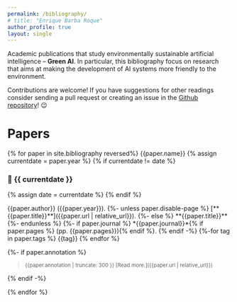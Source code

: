 ```yaml
---
permalink: /bibliography/
# title: "Enrique Barba Roque"
author_profile: true
layout: single
---
```


Academic publications that study environmentally sustainable artificial intelligence – **Green AI**.
In particular, this bibliography focus on research that aims at making the development of AI systems more friendly to the environment.

Contributions are welcome! If you have suggestions for other readings consider sending a pull request or creating an issue in the [Github repository][github-repo]!  😉

# Papers

{% for paper in site.bibliography reversed%}
{{paper.name}}
{% assign currentdate = paper.year %}
{% if currentdate != date %}
### 📅 **{{ currentdate }}**
{% assign date = currentdate %} 
{% endif %}

  <p markdown="span">
      {{paper.author}} ({{paper.year}}).
      {%- unless paper.disable-page %}
      [**{{paper.title}}**]({{paper.url | relative_url}}).
      {%- else %}
      **{{paper.title}}**
      {%- endunless %}
      {%- if paper.journal %}
        *{{paper.journal}}*{% if paper.pages %} (pp. {{paper.pages}}){% endif %}.
      {% endif -%}
{%-for tag in paper.tags %}
<span class="badge">{{tag}}</span>
{% endfor %}
</p>
{%- if paper.annotation %}
<blockquote><small markdown="1">
{{paper.annotation | truncate: 300 }} [Read more.]({{paper.url | relative_url}})
</small></blockquote>
{% endif -%}

{% endfor %}


[github-repo]: https://github.com/luiscruz/green-ai